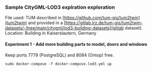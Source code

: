 ### Sample CityGML-LOD3 explration exploration
File used: TUM described in [https://github.com/tum-gis/tum2twin](tum2twin) and provided in a [https://gitlab.lrz.de/tum-gis/tum2twin-datasets/-/tree/main/citygml/lod3-building-datasets](gitlab dataset).
Location: Building in Kaiserslautern, Germany

#### Experiment 1 - Add more building parts to model, doors and windows
Keep ports 7779 (PostgreSQL) and 8084 (Ontop) free.
```
sudo docker-compose -f docker-compose.lod3.yml up
```